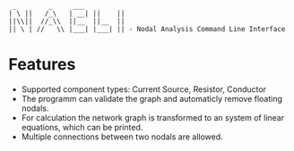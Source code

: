      _        _     ___   
    | \ ||   /_\   | __| ||    ||
    ||\\||  //_\\  ||__  ||__  ||
    || \ | //   \\ |___| |___| || - Nodal Analysis Command Line Interface

  
# Features
- Supported component types: Current Source, Resistor, Conductor
- The programm can validate the graph and automaticly remove floating nodals.
- For calculation the network graph is transformed to an system of linear equations, which can be printed.
- Multiple connections between two nodals are allowed.
